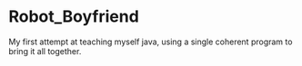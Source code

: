Robot_Boyfriend
===============

My first attempt at teaching myself java, using a single coherent program to bring it all together.

